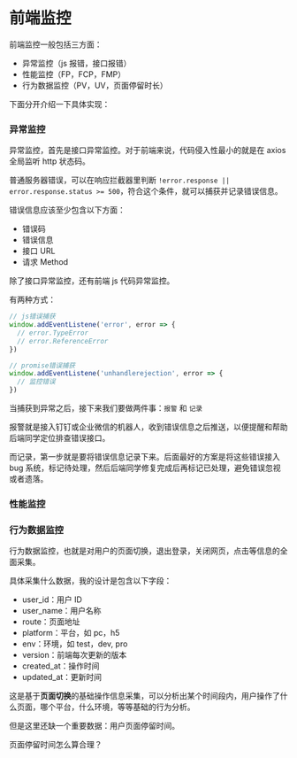 # 前端监控

前端监控一般包括三方面：

- 异常监控（js 报错，接口报错）
- 性能监控（FP，FCP，FMP）
- 行为数据监控（PV，UV，页面停留时长）

下面分开介绍一下具体实现：

### 异常监控

异常监控，首先是接口异常监控。对于前端来说，代码侵入性最小的就是在 axios 全局监听 http 状态码。

普通服务器错误，可以在响应拦截器里判断 `!error.response || error.response.status >= 500`，符合这个条件，就可以捕获并记录错误信息。

错误信息应该至少包含以下方面：

- 错误码
- 错误信息
- 接口 URL
- 请求 Method

除了接口异常监控，还有前端 js 代码异常监控。

有两种方式：

```js
// js错误捕获
window.addEventListene('error', error => {
  // error.TypeError
  // error.ReferenceError
})

// promise错误捕获
window.addEventListene('unhandlerejection', error => {
  // 监控错误
})
```

当捕获到异常之后，接下来我们要做两件事：`报警` 和 `记录`

报警就是接入钉钉或企业微信的机器人，收到错误信息之后推送，以便提醒和帮助后端同学定位排查错误接口。

而记录，第一步就是要将错误信息记录下来。后面最好的方案是将这些错误接入 bug 系统，标记待处理，然后后端同学修复完成后再标记已处理，避免错误忽视或者遗落。

### 性能监控

### 行为数据监控

行为数据监控，也就是对用户的页面切换，退出登录，关闭网页，点击等信息的全面采集。

具体采集什么数据，我的设计是包含以下字段：

- user_id：用户 ID
- user_name：用户名称
- route：页面地址
- platform：平台，如 pc，h5
- env：环境，如 test，dev, pro
- version：前端每次更新的版本
- created_at：操作时间
- updated_at：更新时间

这是基于**页面切换**的基础操作信息采集，可以分析出某个时间段内，用户操作了什么页面，哪个平台，什么环境，等等基础的行为分析。

但是这里还缺一个重要数据：用户页面停留时间。

页面停留时间怎么算合理？
